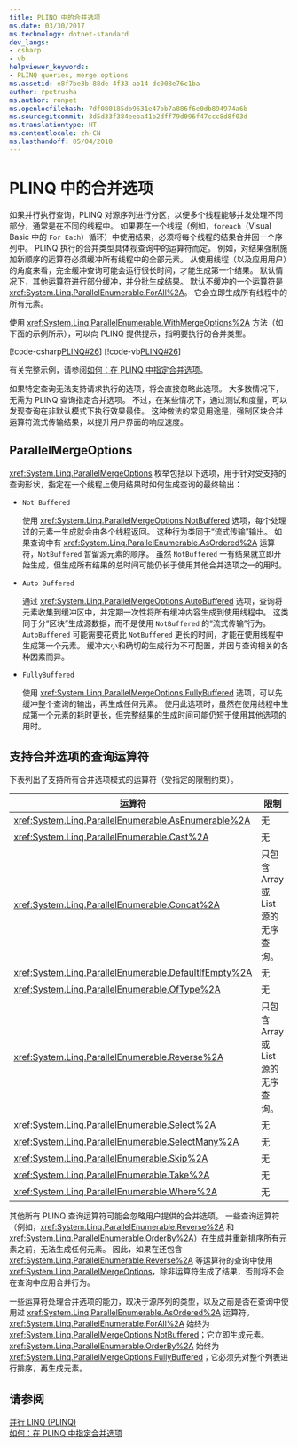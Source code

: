 ```yaml
---
title: PLINQ 中的合并选项
ms.date: 03/30/2017
ms.technology: dotnet-standard
dev_langs:
- csharp
- vb
helpviewer_keywords:
- PLINQ queries, merge options
ms.assetid: e8f7be3b-88de-4f33-ab14-dc008e76c1ba
author: rpetrusha
ms.author: ronpet
ms.openlocfilehash: 7df080185db9631e47bb7a886f6e0db894974a6b
ms.sourcegitcommit: 3d5d33f384eeba41b2dff79d096f47ccc8d8f03d
ms.translationtype: HT
ms.contentlocale: zh-CN
ms.lasthandoff: 05/04/2018
---
```

# <a name="merge-options-in-plinq"></a>PLINQ 中的合并选项
如果并行执行查询，PLINQ 对源序列进行分区，以便多个线程能够并发处理不同部分，通常是在不同的线程中。 如果要在一个线程（例如，`foreach`（Visual Basic 中的 `For Each`）循环）中使用结果，必须将每个线程的结果合并回一个序列中。 PLINQ 执行的合并类型具体视查询中的运算符而定。 例如，对结果强制施加新顺序的运算符必须缓冲所有线程中的全部元素。 从使用线程（以及应用用户）的角度来看，完全缓冲查询可能会运行很长时间，才能生成第一个结果。 默认情况下，其他运算符进行部分缓冲，并分批生成结果。 默认不缓冲的一个运算符是 <xref:System.Linq.ParallelEnumerable.ForAll%2A>。 它会立即生成所有线程中的所有元素。  
  
 使用 <xref:System.Linq.ParallelEnumerable.WithMergeOptions%2A> 方法（如下面的示例所示），可以向 PLINQ 提供提示，指明要执行的合并类型。  
  
 [!code-csharp[PLINQ#26](../../../samples/snippets/csharp/VS_Snippets_Misc/plinq/cs/plinqsamples.cs#26)]
 [!code-vb[PLINQ#26](../../../samples/snippets/visualbasic/VS_Snippets_Misc/plinq/vb/plinq2_vb.vb#26)]  
  
 有关完整示例，请参阅[如何：在 PLINQ 中指定合并选项](../../../docs/standard/parallel-programming/how-to-specify-merge-options-in-plinq.md)。  
  
 如果特定查询无法支持请求执行的选项，将会直接忽略此选项。 大多数情况下，无需为 PLINQ 查询指定合并选项。 不过，在某些情况下，通过测试和度量，可以发现查询在非默认模式下执行效果最佳。 这种做法的常见用途是，强制区块合并运算符流式传输结果，以提升用户界面的响应速度。  
  
## <a name="parallelmergeoptions"></a>ParallelMergeOptions  
 <xref:System.Linq.ParallelMergeOptions> 枚举包括以下选项，用于针对受支持的查询形状，指定在一个线程上使用结果时如何生成查询的最终输出：  
  
-   `Not Buffered`  
  
     使用 <xref:System.Linq.ParallelMergeOptions.NotBuffered> 选项，每个处理过的元素一生成就会由各个线程返回。 这种行为类同于“流式传输”输出。 如果查询中有 <xref:System.Linq.ParallelEnumerable.AsOrdered%2A> 运算符，`NotBuffered` 暂留源元素的顺序。 虽然 `NotBuffered` 一有结果就立即开始生成，但生成所有结果的总时间可能仍长于使用其他合并选项之一的用时。  
  
-   `Auto Buffered`  
  
     通过 <xref:System.Linq.ParallelMergeOptions.AutoBuffered> 选项，查询将元素收集到缓冲区中，并定期一次性将所有缓冲内容生成到使用线程中。 这类同于分“区块”生成源数据，而不是使用 `NotBuffered` 的“流式传输”行为。 `AutoBuffered` 可能需要花费比 `NotBuffered` 更长的时间，才能在使用线程中生成第一个元素。 缓冲大小和确切的生成行为不可配置，并因与查询相关的各种因素而异。  
  
-   `FullyBuffered`  
  
     使用 <xref:System.Linq.ParallelMergeOptions.FullyBuffered> 选项，可以先缓冲整个查询的输出，再生成任何元素。 使用此选项时，虽然在使用线程中生成第一个元素的耗时更长，但完整结果的生成时间可能仍短于使用其他选项的用时。  
  
## <a name="query-operators-that-support-merge-options"></a>支持合并选项的查询运算符  
 下表列出了支持所有合并选项模式的运算符（受指定的限制约束）。  
  
|运算符|限制|  
|--------------|------------------|  
|<xref:System.Linq.ParallelEnumerable.AsEnumerable%2A>|无|  
|<xref:System.Linq.ParallelEnumerable.Cast%2A>|无|  
|<xref:System.Linq.ParallelEnumerable.Concat%2A>|只包含 Array 或 List 源的无序查询。|  
|<xref:System.Linq.ParallelEnumerable.DefaultIfEmpty%2A>|无|  
|<xref:System.Linq.ParallelEnumerable.OfType%2A>|无|  
|<xref:System.Linq.ParallelEnumerable.Reverse%2A>|只包含 Array 或 List 源的无序查询。|  
|<xref:System.Linq.ParallelEnumerable.Select%2A>|无|  
|<xref:System.Linq.ParallelEnumerable.SelectMany%2A>|无|  
|<xref:System.Linq.ParallelEnumerable.Skip%2A>|无|  
|<xref:System.Linq.ParallelEnumerable.Take%2A>|无|  
|<xref:System.Linq.ParallelEnumerable.Where%2A>|无|  
  
 其他所有 PLINQ 查询运算符可能会忽略用户提供的合并选项。 一些查询运算符（例如，<xref:System.Linq.ParallelEnumerable.Reverse%2A> 和 <xref:System.Linq.ParallelEnumerable.OrderBy%2A>）在生成并重新排序所有元素之前，无法生成任何元素。 因此，如果在还包含 <xref:System.Linq.ParallelEnumerable.Reverse%2A> 等运算符的查询中使用 <xref:System.Linq.ParallelMergeOptions>，除非运算符生成了结果，否则将不会在查询中应用合并行为。  
  
 一些运算符处理合并选项的能力，取决于源序列的类型，以及之前是否在查询中使用过 <xref:System.Linq.ParallelEnumerable.AsOrdered%2A> 运算符。 <xref:System.Linq.ParallelEnumerable.ForAll%2A> 始终为 <xref:System.Linq.ParallelMergeOptions.NotBuffered>；它立即生成元素。 <xref:System.Linq.ParallelEnumerable.OrderBy%2A> 始终为 <xref:System.Linq.ParallelMergeOptions.FullyBuffered>；它必须先对整个列表进行排序，再生成元素。  
  
## <a name="see-also"></a>请参阅  
 [并行 LINQ (PLINQ)](../../../docs/standard/parallel-programming/parallel-linq-plinq.md)  
 [如何：在 PLINQ 中指定合并选项](../../../docs/standard/parallel-programming/how-to-specify-merge-options-in-plinq.md)
